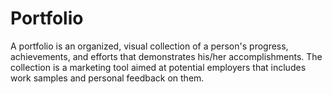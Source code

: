 # Portfolio
A portfolio is an organized, visual collection of a person's progress, achievements, and efforts that demonstrates his/her accomplishments. The collection is a marketing tool aimed at potential employers that includes work samples and personal feedback on them.
